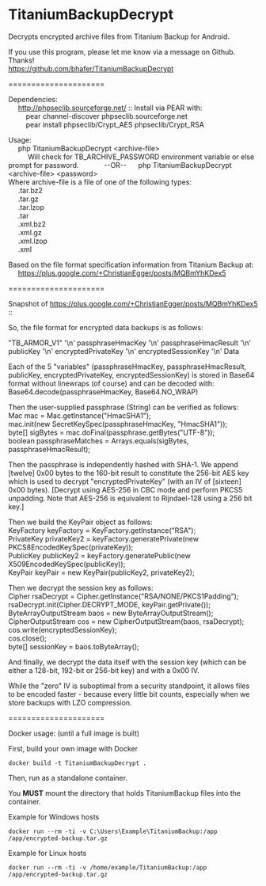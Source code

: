 TitaniumBackupDecrypt
=====================

Decrypts encrypted archive files from Titanium Backup for Android.

If you use this program, please let me know via a message on Github. Thanks! <br/>
https://github.com/bhafer/TitaniumBackupDecrypt

=====================

Dependencies: <br/>
&nbsp;&nbsp;&nbsp;&nbsp; http://phpseclib.sourceforge.net/ :: Install via PEAR with: <br/>
&nbsp;&nbsp;&nbsp;&nbsp;&nbsp;&nbsp;&nbsp;&nbsp; pear channel-discover phpseclib.sourceforge.net <br/>
&nbsp;&nbsp;&nbsp;&nbsp;&nbsp;&nbsp;&nbsp;&nbsp; pear install phpseclib/Crypt_AES phpseclib/Crypt_RSA

Usage: <br/>
&nbsp;&nbsp;&nbsp;&nbsp; php TitaniumBackupDecrypt &lt;archive-file&gt; <br/>
&nbsp;&nbsp;&nbsp;&nbsp;&nbsp;&nbsp;&nbsp;&nbsp;&nbsp; Will check for TB_ARCHIVE_PASSWORD environment variable or else prompt for password.
&nbsp;&nbsp;&nbsp;&nbsp;&nbsp;&nbsp;&nbsp;&nbsp;&nbsp;&nbsp;&nbsp; --OR--
&nbsp;&nbsp;&nbsp;&nbsp; php TitaniumBackupDecrypt &lt;archive-file&gt; &lt;password&gt; <br/>
Where archive-file is a file of one of the following types: <br/>
&nbsp;&nbsp;&nbsp;&nbsp; .tar.bz2 <br/>
&nbsp;&nbsp;&nbsp;&nbsp; .tar.gz <br/>
&nbsp;&nbsp;&nbsp;&nbsp; .tar.lzop <br/>
&nbsp;&nbsp;&nbsp;&nbsp; .tar <br/>
&nbsp;&nbsp;&nbsp;&nbsp; .xml.bz2 <br/>
&nbsp;&nbsp;&nbsp;&nbsp; .xml.gz <br/>
&nbsp;&nbsp;&nbsp;&nbsp; .xml.lzop <br/>
&nbsp;&nbsp;&nbsp;&nbsp; .xml

Based on the file format specification information from Titanium Backup at: <br/>
&nbsp;&nbsp;&nbsp;&nbsp; https://plus.google.com/+ChristianEgger/posts/MQBmYhKDex5

=====================

Snapshot of https://plus.google.com/+ChristianEgger/posts/MQBmYhKDex5 ::

So, the file format for encrypted data backups is as follows:

"TB_ARMOR_V1" '\n' passphraseHmacKey '\n' passphraseHmacResult '\n' publicKey '\n' encryptedPrivateKey '\n' encryptedSessionKey '\n' Data <br/>

Each of the 5 "variables" (passphraseHmacKey, passphraseHmacResult, publicKey, encryptedPrivateKey, encryptedSessionKey) is stored in Base64 format without linewraps (of course) and can be decoded with: Base64.decode(passphraseHmacKey, Base64.NO_WRAP)

Then the user-supplied passphrase (String) can be verified as follows: <br/>
Mac mac = Mac.getInstance("HmacSHA1"); <br/>
mac.init(new SecretKeySpec(passphraseHmacKey, "HmacSHA1")); <br/>
byte[] sigBytes = mac.doFinal(passphrase.getBytes("UTF-8")); <br/>
boolean passphraseMatches = Arrays.equals(sigBytes, passphraseHmacResult);

Then the passphrase is independently hashed with SHA-1. We append [twelve] 0x00 bytes to the 160-bit result to constitute the 256-bit AES key which is used to decrypt "encryptedPrivateKey" (with an IV of [sixteen] 0x00 bytes). [Decrypt using AES-256 in CBC mode and perform PKCS5 unpadding. Note that AES-256 is equivalent to Rijndael-128 using a 256 bit key.]

Then we build the KeyPair object as follows: <br/>
KeyFactory keyFactory = KeyFactory.getInstance("RSA"); <br/>
PrivateKey privateKey2 = keyFactory.generatePrivate(new PKCS8EncodedKeySpec(privateKey)); <br/>
PublicKey publicKey2 = keyFactory.generatePublic(new X509EncodedKeySpec(publicKey)); <br/>
KeyPair keyPair = new KeyPair(publicKey2, privateKey2);

Then we decrypt the session key as follows: <br/>
Cipher rsaDecrypt = Cipher.getInstance("RSA/NONE/PKCS1Padding");
rsaDecrypt.init(Cipher.DECRYPT_MODE, keyPair.getPrivate()); <br/>
ByteArrayOutputStream baos = new ByteArrayOutputStream(); <br/>
CipherOutputStream cos = new CipherOutputStream(baos, rsaDecrypt); <br/>
cos.write(encryptedSessionKey); <br/>
cos.close(); <br/>
byte[] sessionKey = baos.toByteArray();

And finally, we decrypt the data itself with the session key (which can be either a 128-bit, 192-bit or 256-bit key) and with a 0x00 IV.

While the "zero" IV is suboptimal from a security standpoint, it allows files to be encoded faster - because every little bit counts, especially when we store backups with LZO compression.

=====================

Docker usage: (until a full image is built)

First, build your own image with Docker

    docker build -t TitaniumBackupDecrypt .

Then, run as a standalone container.

You <b>MUST</b> mount the directory that holds TitaniumBackup files into the container.

Example for Windows hosts

    docker run --rm -ti -v C:\Users\Example\TitaniumBackup:/app /app/encrypted-backup.tar.gz

Example for Linux hosts

    docker run --rm -ti -v /home/example/TitaniumBackup:/app /app/encrypted-backup.tar.gz